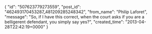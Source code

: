  {
   "id": "507623779273559",
   "post_id": "462493170453287_481209285248342",
   "from_name": "Philip Laforet",
   "message": "So, if I have this correct, when the court asks if you are a belligerent defendant, you simply say yes?",
   "created_time": "2013-04-28T22:42:19+0000"
 }
